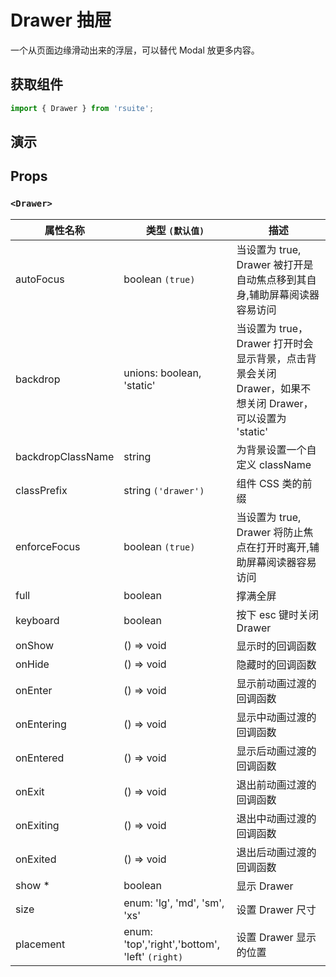 # Drawer 抽屉

一个从页面边缘滑动出来的浮层，可以替代 Modal 放更多内容。

## 获取组件

```js
import { Drawer } from 'rsuite';
```

## 演示

<!--{demo}-->

## Props

### `<Drawer>`

| 属性名称          | 类型 `(默认值)`                                | 描述                                                                                                    |
| ----------------- | ---------------------------------------------- | ------------------------------------------------------------------------------------------------------- |
| autoFocus         | boolean `(true)`                               | 当设置为 true, Drawer 被打开是自动焦点移到其自身,辅助屏幕阅读器容易访问                                 |
| backdrop          | unions: boolean, 'static'                      | 当设置为 true，Drawer 打开时会显示背景，点击背景会关闭 Drawer，如果不想关闭 Drawer，可以设置为 'static' |
| backdropClassName | string                                         | 为背景设置一个自定义 className                                                                          |
| classPrefix       | string `('drawer')`                            | 组件 CSS 类的前缀                                                                                          |
| enforceFocus      | boolean `(true)`                               | 当设置为 true, Drawer 将防止焦点在打开时离开,辅助屏幕阅读器容易访问                                     |
| full              | boolean                                        | 撑满全屏                                                                                                |
| keyboard          | boolean                                        | 按下 esc 键时关闭 Drawer                                                                                |
| onShow            | () => void                                     | 显示时的回调函数                                                                                        |
| onHide            | () => void                                     | 隐藏时的回调函数                                                                                        |
| onEnter           | () => void                                     | 显示前动画过渡的回调函数                                                                                |
| onEntering        | () => void                                     | 显示中动画过渡的回调函数                                                                                |
| onEntered         | () => void                                     | 显示后动画过渡的回调函数                                                                                |
| onExit            | () => void                                     | 退出前动画过渡的回调函数                                                                                |
| onExiting         | () => void                                     | 退出中动画过渡的回调函数                                                                                |
| onExited          | () => void                                     | 退出后动画过渡的回调函数                                                                                |
| show \*           | boolean                                        | 显示 Drawer                                                                                             |
| size              | enum: 'lg', 'md', 'sm', 'xs'                   | 设置 Drawer 尺寸                                                                                        |
| placement         | enum: 'top','right','bottom', 'left' `(right)` | 设置 Drawer 显示的位置                                                                                  |
